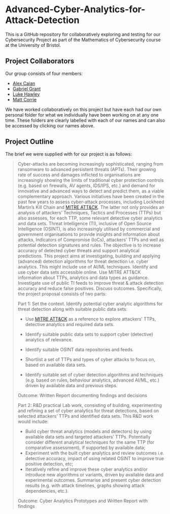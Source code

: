 # Advanced-Cyber-Analytics-for-Attack-Detection

This is a GitHub repository for collaboratively exploring and testing for our Cybersecurity Project as part of the Mathematics of Cybersecurity course at the University of Bristol.

## Project Collaborators
Our group consists of four members:
* [Alex Caian](https://github.com/Galeforse/Advanced-Cyber-Analytics-for-Attack-Detection/tree/main/Alex)
* [Gabriel Grant](https://github.com/Galeforse/Advanced-Cyber-Analytics-for-Attack-Detection/tree/main/Gabriel)
* [Luke Hawley](https://github.com/Galeforse/Advanced-Cyber-Analytics-for-Attack-Detection/tree/main/Luke)
* [Matt Corrie](https://github.com/Galeforse/Advanced-Cyber-Analytics-for-Attack-Detection/tree/main/Matt)

We have worked collaboratively on this project but have each had our own personal folder for what we individually have been working on at any one time. These folders are clearly labelled with each of our names and can also be accessed by clicking our names above.

## Project Outline

The brief we were supplied with for our project is as follows:

>Cyber-attacks are becoming increasingly sophisticated, ranging from ransomware to advanced persistent threats (APTs). Their growing rate of success and damages inflicted to organisations are increasingly showing the limits of traditional cyber protection controls (e.g. based on firewalls, AV agents, IDS/IPS, etc.) and demand for innovative and advanced ways to detect and predict them, as a viable complementary approach. Various initiatives have been created in the past few years to assess cyber-attack processes, including Lockheed Martin’s Kill Chain and [MITRE ATT\&CK](https://attack.mitre.org/}{https://attack.mitre.org/). The latter not only provides an analysis of attackers’ Techniques, Tactics and Processes (TTPs) but also assesses, for each TTP, some relevant detective cyber analytics and data sets. Threat Intelligence (TI), inclusive of Open Source Intelligence (OSINT), is also increasingly utilised by commercial and government organisations to provide insights and information about attacks, Indicators of Compromise (IoCs), attackers’ TTPs and well as potential detection signatures and rules. The objective is to increase accuracy of detected cyber threats and support analytical predictions.
This project aims at investigating, building and applying (advanced) detection algorithms for threat detection i.e. cyber analytics. This might include use of AI/ML techniques. Identify and use cyber data sets accessible online. Use MITRE ATT\&CK information about TTPs, analytics and data types as guidance. Investigate use of public TI feeds to improve threat \& attack detection accuracy and reduce false positives. Discuss outcomes. Specifically, the project proposal consists of two parts:
>
>Part 1: Set the context. Identify potential cyber analytic algorithms for threat detection along with suitable public data sets:
>* Use [MITRE ATT\&CK](https://attack.mitre.org/) as a reference to explore attackers’ TTPs, detective analytics and required data sets.
>    
>* Identify suitable public data sets to support cyber (detective) analytics of relevance.
>    
>* Identify suitable OSINT data repositories and feeds.
>    
>* Shortlist a set of TTPs and types of cyber attacks to focus on, based on available data sets.
>
>* Identify suitable set of cyber detection algorithms and techniques (e.g. based on rules, behaviour analytics, advanced AI/ML, etc.) driven by available data and previous steps.
>
>Outcome: Written Report documenting findings and decisions
>
>Part 2: R\&D practical Lab work, consisting of building, experimenting and refining a set of cyber analytics for threat detections, based on selected attackers’ TTPs and identified data sets. This R\&D work would include:
>
>* Build cyber threat analytics (models and detectors) by using available data sets and targeted attackers’ TTPs. Potentially consider different analytical techniques for the same TTP (for comparative assessment), if supported by available data;
>* Experiment with the built cyber analytics and review outcomes i.e. detective accuracy, impact of using related OSINT to improve true positive detection, etc;
>* Iteratively refine and improve these cyber analytics and/or introduce new algorithms or variants, driven by available data and experimental outcomes. Summarise and present cyber detection results (e.g. with attack timelines, graphs showing attack dependencies, etc.).
>
>Outcome: Cyber Analytics Prototypes and Written Report with findings
